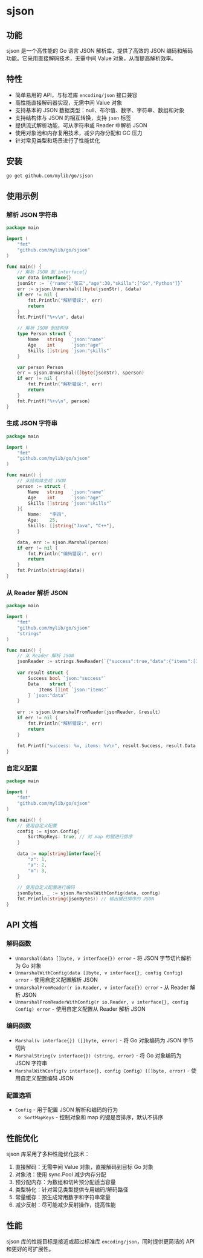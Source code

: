 # sjson

## 功能

sjson 是一个高性能的 Go 语言 JSON 解析库，提供了高效的 JSON 编码和解码功能。它采用直接解码技术，无需中间 Value 对象，从而提高解析效率。

## 特性

- 简单易用的 API，与标准库 `encoding/json` 接口兼容
- 高性能直接解码器实现，无需中间 Value 对象
- 支持基本的 JSON 数据类型：null、布尔值、数字、字符串、数组和对象
- 支持结构体与 JSON 的相互转换，支持 `json` 标签
- 提供流式解析功能，可从字符串或 Reader 中解析 JSON
- 使用对象池和内存复用技术，减少内存分配和 GC 压力
- 针对常见类型和场景进行了性能优化

## 安装

```bash
go get github.com/mylib/go/sjson
```

## 使用示例

### 解析 JSON 字符串

```go
package main

import (
	"fmt"
	"github.com/mylib/go/sjson"
)

func main() {
	// 解析 JSON 到 interface{}
	var data interface{}
	jsonStr := `{"name":"张三","age":30,"skills":["Go","Python"]}`
	err := sjson.Unmarshal([]byte(jsonStr), &data)
	if err != nil {
		fmt.Println("解析错误:", err)
		return
	}
	fmt.Printf("%+v\n", data)

	// 解析 JSON 到结构体
	type Person struct {
		Name   string   `json:"name"`
		Age    int      `json:"age"`
		Skills []string `json:"skills"`
	}

	var person Person
	err = sjson.Unmarshal([]byte(jsonStr), &person)
	if err != nil {
		fmt.Println("解析错误:", err)
		return
	}
	fmt.Printf("%+v\n", person)
}
```

### 生成 JSON 字符串

```go
package main

import (
	"fmt"
	"github.com/mylib/go/sjson"
)

func main() {
	// 从结构体生成 JSON
	person := struct {
		Name   string   `json:"name"`
		Age    int      `json:"age"`
		Skills []string `json:"skills"`
	}{
		Name:   "李四",
		Age:    25,
		Skills: []string{"Java", "C++"},
	}

	data, err := sjson.Marshal(person)
	if err != nil {
		fmt.Println("编码错误:", err)
		return
	}
	fmt.Println(string(data))
}
```

### 从 Reader 解析 JSON

```go
package main

import (
	"fmt"
	"github.com/mylib/go/sjson"
	"strings"
)

func main() {
	// 从 Reader 解析 JSON
	jsonReader := strings.NewReader(`{"success":true,"data":{"items":[1,2,3]}}`)
	
	var result struct {
		Success bool `json:"success"`
		Data    struct {
			Items []int `json:"items"`
		} `json:"data"`
	}
	
	err := sjson.UnmarshalFromReader(jsonReader, &result)
	if err != nil {
		fmt.Println("解析错误:", err)
		return
	}
	
	fmt.Printf("success: %v, items: %v\n", result.Success, result.Data.Items)
}
```

### 自定义配置

```go
package main

import (
	"fmt"
	"github.com/mylib/go/sjson"
)

func main() {
	// 使用自定义配置
	config := sjson.Config{
		SortMapKeys: true, // 对 map 的键进行排序
	}
	
	data := map[string]interface{}{
		"z": 1,
		"a": 2,
		"m": 3,
	}
	
	// 使用自定义配置进行编码
	jsonBytes, _ := sjson.MarshalWithConfig(data, config)
	fmt.Println(string(jsonBytes)) // 输出键已排序的 JSON
}
```

## API 文档

### 解码函数

- `Unmarshal(data []byte, v interface{}) error` - 将 JSON 字节切片解析为 Go 对象
- `UnmarshalWithConfig(data []byte, v interface{}, config Config) error` - 使用自定义配置解析 JSON
- `UnmarshalFromReader(r io.Reader, v interface{}) error` - 从 Reader 解析 JSON
- `UnmarshalFromReaderWithConfig(r io.Reader, v interface{}, config Config) error` - 使用自定义配置从 Reader 解析 JSON

### 编码函数

- `Marshal(v interface{}) ([]byte, error)` - 将 Go 对象编码为 JSON 字节切片
- `MarshalString(v interface{}) (string, error)` - 将 Go 对象编码为 JSON 字符串
- `MarshalWithConfig(v interface{}, config Config) ([]byte, error)` - 使用自定义配置编码 JSON

### 配置选项

- `Config` - 用于配置 JSON 解析和编码的行为
  - `SortMapKeys` - 控制对象和 map 的键是否排序，默认不排序

## 性能优化

sjson 库采用了多种性能优化技术：

1. 直接解码：无需中间 Value 对象，直接解码到目标 Go 对象
2. 对象池：使用 sync.Pool 减少内存分配
3. 预分配内存：为数组和切片预分配适当容量
4. 类型特化：针对常见类型提供专用编码/解码路径
5. 常量缓存：预生成常用数字和字符串常量
6. 减少反射：尽可能减少反射操作，提高性能

## 性能

sjson 库的性能目标是接近或超过标准库 `encoding/json`，同时提供更简洁的 API 和更好的可扩展性。
